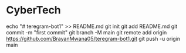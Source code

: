 # CyberTech
echo "# teregram-bot1" >> README.md
git init
git add README.md
git commit -m "first commit"
git branch -M main
git remote add origin https://github.com/BrayanMwana05/teregram-bot1.git
git push -u origin main
